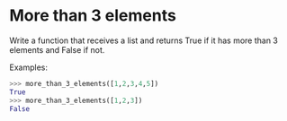 # More than 3 elements

Write a function that receives a list and returns True if it has more than 3
elements and False if not.

Examples:

```python
>>> more_than_3_elements([1,2,3,4,5])
True
>>> more_than_3_elements([1,2,3])
False
```